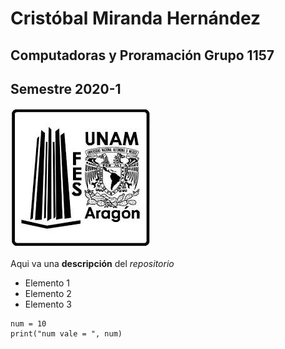# Cristóbal Miranda Hernández
## Computadoras y Proramación Grupo 1157
## Semestre 2020-1
![Logo FES Aragón](FES_ARAGON.jpeg)

Aqui va una **descripción** del *repositorio*
- Elemento 1
- Elemento 2
- Elemento 3

```
num = 10
print("num vale = ", num)
```
